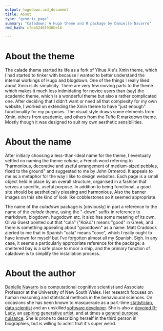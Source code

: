 ```yaml
---
output: hugodown::md_document
title: About
type: "generic_page"
summary: "Caladown: A Hugo theme and R package by Danielle Navarro"
rmd_hash: cfda5246f030be16

---
```


About the theme
===============

The calade theme started its life as a fork of Yihue Xie's Xmin theme, which I had started to tinker with because I wanted to better understand the internal workings of Hugo and blogdown. One of the things I really liked about Xmin is its simplicity. There are very few moving parts to the theme which makes it much less intimidating for novice users than (say) the academic theme, which is a wonderful theme but also a rather complicated one. After deciding that I didn't want or need all that complexity for my own website, I worked on extending the Xmin theme to have "just enough" functionality for my purposes. The visual style draws some elements from Xmin, others from academic, and others from the Tufte R markdown theme. Mostly though it was designed to suit my own aesthetic sensibilities.

About the name
==============

After initially choosing a less-than-ideal name for the theme, I eventually settled on naming the theme *calade*, a French word referring to "harmonious, decorative and useful arrangement of medium-sized pebbles, fixed to the ground" and suggested to me by John Ormerod. It appeals to me as a metaphor for the way I like to design websites. Each page is a small object held in place by an overall structure, organised in a fashion that serves a specific, useful purpose. In addition to being functional, a good site should be aesthetically pleasing and harmonious. Also the banner images on this site kind of look like cobblestones so it seemed appropriate.

The name of the *caladown* package is (obviously) in part a reference to the name of the *calade* theme, using the "-down" suffix in reference to markdown, blogdown, hugodown etc. It also has some meaning of its own. Olivia Guest pointed out that "cala" ("Καλά") means "good" in Greek, and there is something appealing about "gooddown" as a name. Matt Craddock alerted to me that in Spanish "cala" means "cove", which I really ought to have known for myself but I've forgotten almost all my Spanish. Sigh. In any case, it seems a particularly appropriate reference for the package: a sheltered bay is a safe place to moor a ship, and the primary function of caladown is to simplify the installation process.

About the author
================

[Danielle Navarro](https://djnavarro.net) is a computational cognitive scientist and Associate Professor at the University of New South Wales. Her research focuses on human reasoning and statistical methods in the behavioural sciences. On occasions she has been known to masquerade as a part-time [statistician](https://learningstatisticswithr.com), [data scientist](https://robust-tools.djnavarro.net) and an unskilled [software developer](https://github.com/djnavarro). She is also a [devoted R-Lady](https://rladiessydney.org), an [aspiring generative artist](https://art.djnavarro.net), and at times a [general purpose nuisance](https://twitter.com/djnavarro). She is prone to describing herself in the third person in biographies, but is willing to admit that it's super weird.

